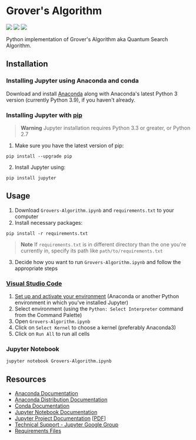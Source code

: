 # Grover's Algorithm
![](https://img.shields.io/static/v1?label=Language&message=Python+3.10.9&logo=python&color=yellow&labelColor=393939&logoColor=white)
![](https://img.shields.io/static/v1?label=Kernel&message=Anaconda3&logo=anaconda&color=39ae39&labelColor=393939&logoColor=white)
![](https://img.shields.io/static/v1?label=IDE&message=Visual+Studio+Code&logo=visual+studio+code&color=blue&labelColor=393939&logoColor=white)

Python implementation of Grover's Algorithm aka Quantum Search Algorithm.

## Installation
### Installing Jupyter using Anaconda and conda
Download and install [Anaconda](https://www.anaconda.com/download) along with Anaconda's latest Python 3 version (currently Python 3.9), if you haven't already.

### Installing Jupyter with [pip](https://pip.pypa.io/en/stable/installation)
> **Warning**
> Jupyter installation requires Python 3.3 or greater, or Python 2.7
1. Make sure you have the latest version of pip:
```
pip install --upgrade pip
```
2. Install Jupyter using:
```
pip install jupyter
```

## Usage
1. Download `Grovers-Algorithm.ipynb` and `requirements.txt` to your computer
2. Install necessary packages:
```
pip install -r requirements.txt
```
> **Note**
> If `requirements.txt` is in different directory than the one you're currently in, specify its path like `path/to/requirements.txt`
3. Decide how you want to run `Grovers-Algorithm.ipynb` and follow the appropriate steps

### [Visual Studio Code](https://code.visualstudio.com/docs/datascience/jupyter-notebooks)
1. [Set up and activate your environment](https://py-vscode.readthedocs.io/en/latest/files/venv.html) (Anaconda or another Python environment in which you've installed Jupyter)
2. Select environment (using the `Python: Select Interpreter` command from the Command Palette)
3. Open `Grovers-Algorithm.ipynb`
4. Click on `Select Kernel` to choose a kernel (preferably Anaconda3)
5. Click on `Run All` to run all cells

### Jupyter Notebook
```
jupyter notebook Grovers-Algorithm.ipynb
```

## Resources
* [Anaconda Documentation](https://docs.anaconda.com)
* [Anaconda Distribution Documentation](https://docs.continuum.io/free/anaconda)
* [Conda Documentation](https://docs.conda.io/en/latest)
* [Jupyter Notebook Documentation](https://jupyter-notebook.readthedocs.io/en/latest)
* [Jupyter Project Documentation](https://docs.jupyter.org/en/latest/index.html) [[PDF](https://buildmedia.readthedocs.org/media/pdf/jupyter/latest/jupyter.pdf)]
* [Technical Support - Jupyter Google Group](https://discourse.jupyter.org)
* [Requirements Files](https://pip.pypa.io/en/latest/user_guide/#requirements-files)
